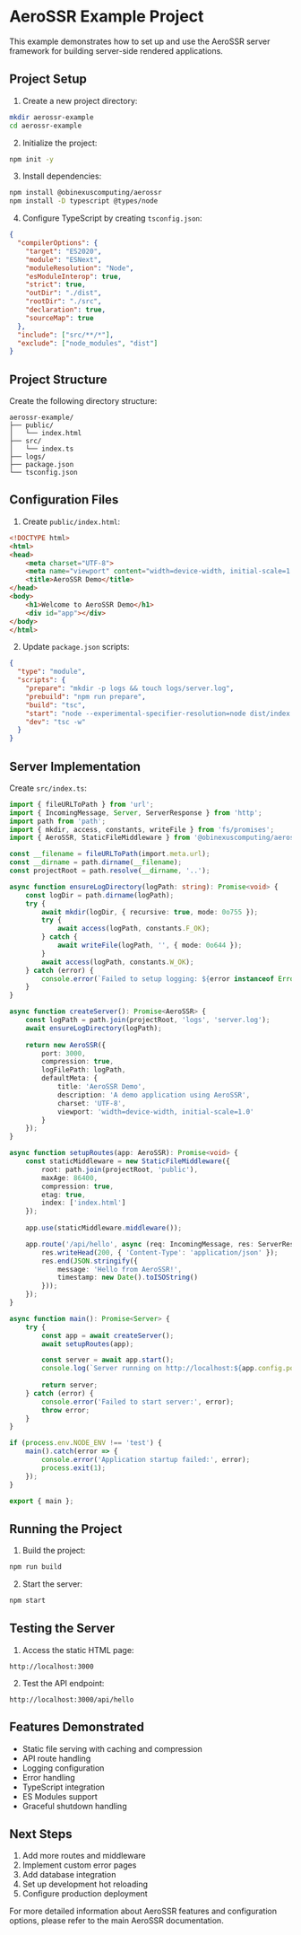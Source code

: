 # AeroSSR Example Project

This example demonstrates how to set up and use the AeroSSR server framework for building server-side rendered applications.

## Project Setup

1. Create a new project directory:
```bash
mkdir aerossr-example
cd aerossr-example
```

2. Initialize the project:
```bash
npm init -y
```

3. Install dependencies:
```bash
npm install @obinexuscomputing/aerossr
npm install -D typescript @types/node
```

4. Configure TypeScript by creating `tsconfig.json`:
```json
{
  "compilerOptions": {
    "target": "ES2020",
    "module": "ESNext",
    "moduleResolution": "Node",
    "esModuleInterop": true,
    "strict": true,
    "outDir": "./dist",
    "rootDir": "./src",
    "declaration": true,
    "sourceMap": true
  },
  "include": ["src/**/*"],
  "exclude": ["node_modules", "dist"]
}
```

## Project Structure

Create the following directory structure:
```
aerossr-example/
├── public/
│   └── index.html
├── src/
│   └── index.ts
├── logs/
├── package.json
└── tsconfig.json
```

## Configuration Files

1. Create `public/index.html`:
```html
<!DOCTYPE html>
<html>
<head>
    <meta charset="UTF-8">
    <meta name="viewport" content="width=device-width, initial-scale=1.0">
    <title>AeroSSR Demo</title>
</head>
<body>
    <h1>Welcome to AeroSSR Demo</h1>
    <div id="app"></div>
</body>
</html>
```

2. Update `package.json` scripts:
```json
{
  "type": "module",
  "scripts": {
    "prepare": "mkdir -p logs && touch logs/server.log",
    "prebuild": "npm run prepare",
    "build": "tsc",
    "start": "node --experimental-specifier-resolution=node dist/index.js",
    "dev": "tsc -w"
  }
}
```

## Server Implementation

Create `src/index.ts`:
```typescript
import { fileURLToPath } from 'url';
import { IncomingMessage, Server, ServerResponse } from 'http';
import path from 'path';
import { mkdir, access, constants, writeFile } from 'fs/promises';
import { AeroSSR, StaticFileMiddleware } from '@obinexuscomputing/aerossr';

const __filename = fileURLToPath(import.meta.url);
const __dirname = path.dirname(__filename);
const projectRoot = path.resolve(__dirname, '..');

async function ensureLogDirectory(logPath: string): Promise<void> {
    const logDir = path.dirname(logPath);
    try {
        await mkdir(logDir, { recursive: true, mode: 0o755 });
        try {
            await access(logPath, constants.F_OK);
        } catch {
            await writeFile(logPath, '', { mode: 0o644 });
        }
        await access(logPath, constants.W_OK);
    } catch (error) {
        console.error(`Failed to setup logging: ${error instanceof Error ? error.message : 'Unknown error'}`);
    }
}

async function createServer(): Promise<AeroSSR> {
    const logPath = path.join(projectRoot, 'logs', 'server.log');
    await ensureLogDirectory(logPath);
    
    return new AeroSSR({
        port: 3000,
        compression: true,
        logFilePath: logPath,
        defaultMeta: {
            title: 'AeroSSR Demo',
            description: 'A demo application using AeroSSR',
            charset: 'UTF-8',
            viewport: 'width=device-width, initial-scale=1.0'
        }
    });
}

async function setupRoutes(app: AeroSSR): Promise<void> {
    const staticMiddleware = new StaticFileMiddleware({
        root: path.join(projectRoot, 'public'),
        maxAge: 86400,
        compression: true,
        etag: true,
        index: ['index.html']
    });
    
    app.use(staticMiddleware.middleware());

    app.route('/api/hello', async (req: IncomingMessage, res: ServerResponse) => {
        res.writeHead(200, { 'Content-Type': 'application/json' });
        res.end(JSON.stringify({ 
            message: 'Hello from AeroSSR!',
            timestamp: new Date().toISOString()
        }));
    });
}

async function main(): Promise<Server> {
    try {
        const app = await createServer();
        await setupRoutes(app);

        const server = await app.start();
        console.log(`Server running on http://localhost:${app.config.port}`);
        
        return server;
    } catch (error) {
        console.error('Failed to start server:', error);
        throw error;
    }
}

if (process.env.NODE_ENV !== 'test') {
    main().catch(error => {
        console.error('Application startup failed:', error);
        process.exit(1);
    });
}

export { main };
```

## Running the Project

1. Build the project:
```bash
npm run build
```

2. Start the server:
```bash
npm start
```

## Testing the Server

1. Access the static HTML page:
```
http://localhost:3000
```

2. Test the API endpoint:
```
http://localhost:3000/api/hello
```

## Features Demonstrated

- Static file serving with caching and compression
- API route handling
- Logging configuration
- Error handling
- TypeScript integration
- ES Modules support
- Graceful shutdown handling

## Next Steps

1. Add more routes and middleware
2. Implement custom error pages
3. Add database integration
4. Set up development hot reloading
5. Configure production deployment

For more detailed information about AeroSSR features and configuration options, please refer to the main AeroSSR documentation.